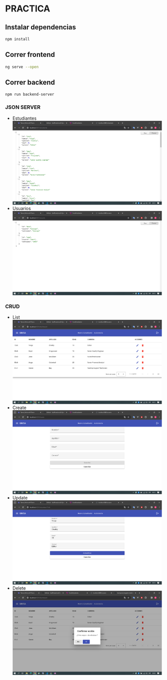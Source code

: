 # PRACTICA

## Instalar dependencias
```sh
npm install 
```

## Correr frontend
```sh
ng serve --open
```

## Correr backend

```sh
npm run backend-server
```

### JSON SERVER
- Estudiantes
![alt text](https://github.com/borispacex/angular-material-crud/blob/main/images/json-server-Estudiante.PNG?raw=true)
- Usuarios
![alt text](https://github.com/borispacex/angular-material-crud/blob/main/images/json-server-Usuario.PNG?raw=true)

### CRUD
- List
![alt text](https://github.com/borispacex/angular-material-crud/blob/main/images/angular-List.PNG?raw=true)
- Create
![alt text](https://github.com/borispacex/angular-material-crud/blob/main/images/angular-Create.PNG?raw=true)
- Update
![alt text](https://github.com/borispacex/angular-material-crud/blob/main/images/angular-Update.PNG?raw=true)
- Delete
![alt text](https://github.com/borispacex/angular-material-crud/blob/main/images/angular-Delete.PNG?raw=true)
